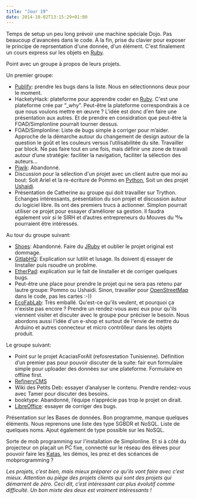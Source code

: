 ```yaml
---
title: "Jour 19"
date: 2014-10-02T13:15:29+01:00
---
```


Temps de setup un peu long prévoir une machine spéciale Dojo. Pas
beaucoup d'avancées dans le code. À la fin, prise du clavier pour
exposer le principe de reprsentation d'une donnée, d'un élément. C'est
finalement un cours express sur les objets en
[Ruby](https://www.ruby-lang.org/en/).

Point avec un groupe à propos de leurs projets.

Un premier groupe:

-   [Publify](http://www.publify.co/): prendre les bugs dans la liste.
    Nous en sélectionnons deux pour le moment.
-   HacketyHack: plateforme pour apprendre coder en
    [Ruby](https://www.ruby-lang.org/en/). C'est une plateforme crée par
    “\_why”. Peut-être la plateforme correspondrais à ce que nous
    voulons mettre en œuvre ? L'idée est donc d'en faire une
    présentation aux autres. Et de prendre en considration que peut-être
    la FOAD/Simplonline pourrait tourner dessus.
-   FOAD/Simplonline: Liste de bugs simple à corriger pour m’aider.
    Approche de la démarche autour du changement de design autour de la
    question le goût et les couleurs versus l’utilisabilitée du site.
    Travailler par block. Ne pas faire tout en une fois, mais définir
    une zone de travail autour d’une stratégie: faciliter la navigation,
    faciliter la sélection des auteurs…
-   [Piwik](https://piwik.org/): Abandonné.
-   Discussion pour la sélection d'un projet avec un client autre que
    moi au bout: Soit Ariel et la re-écriture de Pommo en
    [Python](https://www.python.org/), Soit un des projet
    [Ushaidi](https://www.ushahidi.com/).
-   Présentation de Catherine au groupe qui doit travailler sur Trython.
    Echanges intéressants, présentation du son projet et discussion
    autour du logiciel libre. Ils ont des premiers trucs à actionner.
    Simplon pourrait utiliser ce projet pour essayer d’améliorer
    sa gestion. Il faudra également voir si le SIRH et d’autres
    entrepreneurs du Mouves du 10⁄10 pourraient être intéressés.

Au tour du groupe suivant:

-   [Shoes](http://shoesrb.com/): Abandonné. Faire du
    [JRuby](https://jruby.org) et oublier le projet original
    est dommage.
-   [GitlabHQ](https://about.gitlab.com/): Explication sur lutilit
    et lusage. Ils doivent dj essayer de linstaller puis rsoudre
    un problme.
-   [EtherPad](http://etherpad.org/): explication sur le fait de
    linstaller et de corriger quelques bugs.
-   Peut-être une place pour prendre le projet qui ne sera pas retenu
    par lautre groupe: Pommo ou Ushaidi. Sinon, travailler pour
    [OpenStreetMap](https://www.openstreetmap.org/) dans le code, pas
    les cartes :-))
-   [EcoFabLab](http://ecodesignfablab.org/): Très emballé. Qu'est-ce
    qu'ils veulent, et pourquoi ça n'existe pas encore ? Prendre un
    rendez-vous avec eux pour qu'ils viennent visiter et discuter avec
    le groupe pour préciser le besoin. Nous abordons aussi l'idée d'un
    e-shop et surtout de l'envie de mettre du Arduino et autres
    connecteur et micro contrôlleur dans les objets produit.

Le groupe suivant:

-   Point sur le projet AcaciasForAll (refosrestation Tunisienne).
    Définition d’un premier pas pour pouvoir discuter de la suite: fair
    eun formulaire simple pour uploader des données sur une plateforme.
    Formulaire en offline first.
-   [RefineryCMS](http://www.refinerycms.com/)
-   Wiki des Petits Deb: essayer d’analyser le contenu. Prendre
    rendez-vous avec Tamer pour discuter des besoins.
-   booktype: Abandonné, l’équipe n’apprécie pas trop le projet
    on dirait.
-   [LibreOffice](https://www.libreoffice.org/): essayer de corriger
    des bugs.

Présentation sur les Bases de données. Bon programme, manque quelques
éléments. Nous reprenons une liste des type SGBDR et NoSQL. Liste de
quelques noms. Ajout également de type possible sur les NoSQL.

Sorte de mob programming sur l'installation de Simplonline. Et si à côté
du projecteur on plaçait un PC fixe, connecté sur le réseau des élèves
pour pouvoir faire les [Katas](http://codingdojo.org/), les démos, les
prez et des scéances de mobprogramming ?

*Les projets, c’est bien, mais mieux préparer ce qu’ils vont faire avec
c’est mieux. Attention au piège des projets clients qui sont des projets
qui démarrent de zéro. Ceci dit, c’est intéressant car plus évolutif
comme difficulté. Un bon mixte des deux est vraiment intéressants !*


